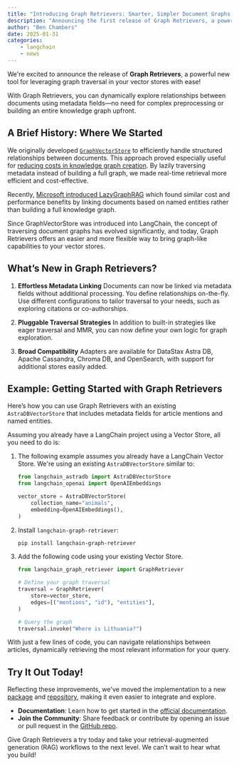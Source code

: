 ```yaml
---
title: "Introducing Graph Retrievers: Smarter, Simpler Document Graphs for Vector Stores"
description: "Announcing the first release of Graph Retrievers, a powerful graph traversal retriever for your vector store!"
author: "Ben Chambers"
date: 2025-01-31
categories:
    - langchain
    - news
---
```


We're excited to announce the release of **Graph Retrievers**, a powerful new tool for leveraging graph traversal in your vector stores with ease!

With Graph Retrievers, you can dynamically explore relationships between documents using metadata fields—no need for complex preprocessing or building an entire knowledge graph upfront.

## A Brief History: Where We Started

We originally developed [`GraphVectorStore`](https://www.datastax.com/blog/knowledge-graphs-for-rag-without-a-graphdb) to efficiently handle structured relationships between documents. This approach proved especially useful for [reducing costs in knowledge graph creation](https://hackernoon.com/how-to-save-$70k-building-a-knowledge-graph-for-rag-on-6m-wikipedia-pages). By lazily traversing metadata instead of building a full graph, we made real-time retrieval more efficient and cost-effective.

Recently, [Microsoft introduced LazyGraphRAG](https://www.microsoft.com/en-us/research/blog/lazygraphrag-setting-a-new-standard-for-quality-and-cost/) which found similar cost and performance benefits by linking documents based on named entities rather than building a full knowledge graph.

Since GraphVectorStore was introduced into LangChain, the concept of traversing document graphs has evolved significantly, and today, Graph Retrievers offers an easier and more flexible way to bring graph-like capabilities to your vector stores.

## What’s New in Graph Retrievers?

1. **Effortless Metadata Linking**
   Documents can now be linked via metadata fields without additional processing. You define relationships on-the-fly.
   Use different configurations to tailor traversal to your needs, such as exploring citations or co-authorships.

2. **Pluggable Traversal Strategies**
   In addition to built-in strategies like eager traversal and MMR, you can now define your own logic for graph exploration.

3. **Broad Compatibility**
   Adapters are available for DataStax Astra DB, Apache Cassandra, Chroma DB, and OpenSearch, with support for additional stores easily added.

## Example: Getting Started with Graph Retrievers

Here’s how you can use Graph Retrievers with an existing `AstraDBVectorStore` that includes metadata fields for article mentions and named entities.

Assuming you already have a LangChain project using a Vector Store, all you need to do is:

1. The following example assumes you already have a LangChain Vector Store.
   We're using an existing `AstraDBVectorStore` similar to:

    ```python
    from langchain_astradb import AstraDBVectorStore
    from langchain_openai import OpenAIEmbeddings

    vector_store = AstraDBVectorStore(
        collection_name="animals",
        embedding=OpenAIEmbeddings(),
    )
    ```

2. Install `langchain-graph-retriever`:

    ```sh
    pip install langchain-graph-retriever
    ```

3. Add the following code using your existing Vector Store.

    ```python
    from langchain_graph_retriever import GraphRetriever

    # Define your graph traversal
    traversal = GraphRetriever(
        store=vector_store,
        edges=[("mentions", "id"), "entities"],
    )

    # Query the graph
    traversal.invoke("Where is Lithuania?")
    ```

With just a few lines of code, you can navigate relationships between articles, dynamically retrieving the most relevant information for your query.

## Try It Out Today!
Reflecting these improvements, we've moved the implementation to a new [package](https://pypi.org/project/langchain-graph-retriever/) and [repository](https://github.com/datastax/graph-rag), making it even easier to integrate and explore.

- **Documentation**: Learn how to get started in the [official documentation](https://datastax.github.io/graph-rag).
- **Join the Community**: Share feedback or contribute by opening an issue or pull request in the [GitHub repo](https://github.com/datastax/graph-rag).

Give Graph Retrievers a try today and take your retrieval-augmented generation (RAG) workflows to the next level. We can’t wait to hear what you build!